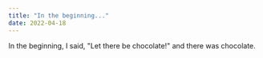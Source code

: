 ```yaml
---
title: "In the beginning..."
date: 2022-04-18
---
```


In the beginning, I said, "Let there be chocolate!"
and there was chocolate.
